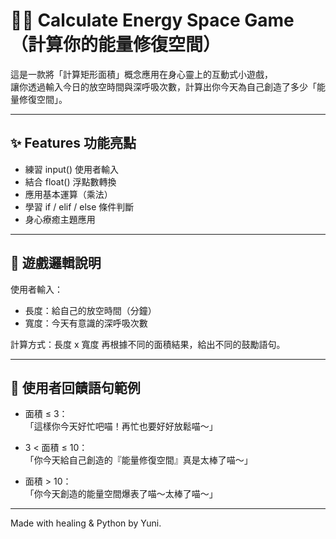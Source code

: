 # 🧘‍♀️ Calculate Energy Space Game（計算你的能量修復空間）

這是一款將「計算矩形面積」概念應用在身心靈上的互動式小遊戲，  
讓你透過輸入今日的放空時間與深呼吸次數，計算出你今天為自己創造了多少「能量修復空間」。

---

## ✨ Features 功能亮點

- 練習 input() 使用者輸入  
- 結合 float() 浮點數轉換  
- 應用基本運算（乘法）  
- 學習 if / elif / else 條件判斷  
- 身心療癒主題應用  

---

## 📐 遊戲邏輯說明

使用者輸入：
- 長度：給自己的放空時間（分鐘）
- 寬度：今天有意識的深呼吸次數

計算方式：長度 x 寬度
再根據不同的面積結果，給出不同的鼓勵語句。  

---

## 🧡 使用者回饋語句範例

- 面積 ≤ 3：  
  「這樣你今天好忙吧喵！再忙也要好好放鬆喵～」

- 3 < 面積 ≤ 10：  
  「你今天給自己創造的『能量修復空間』真是太棒了喵～」

- 面積 > 10：  
  「你今天創造的能量空間爆表了喵～太棒了喵～」  

---

Made with healing & Python by Yuni.

